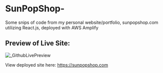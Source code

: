 # SunPopShop-
Some snips of code from my personal website/portfolio, sunpopshop.com
utilizing React.js, deployed with AWS Amplify

## Preview of Live Site: 

![_GithubLivePreview](https://sunpopbucket.s3.us-west-1.amazonaws.com/images/SunPopLandingDemo.png)

View deployed site here: https://sunpopshop.com
